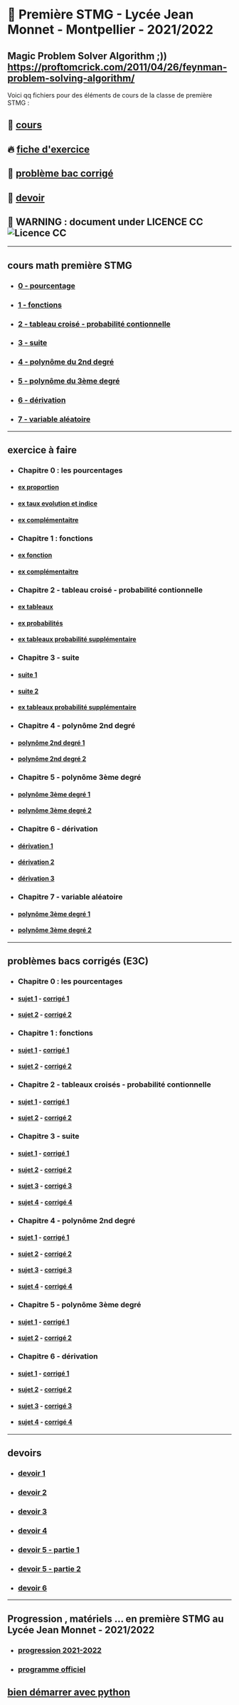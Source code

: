 # :santa: Première STMG - Lycée Jean Monnet - Montpellier - 2021/2022

Magic Problem Solver Algorithm ;)) https://proftomcrick.com/2011/04/26/feynman-problem-solving-algorithm/
---------------------------------------------------------------------------------------------------------------------------

Voici qq fichiers pour des éléments de cours de la classe de première STMG :

## 🌈 [cours](#cours)

## 🔥 [fiche d'exercice](#exercice)

## 🚀 [problème bac corrigé](#E3C)

## 👋 [devoir](#devoir)

## 🔐 WARNING : document under LICENCE CC ![Licence CC](https://github.com/Math13Net/NSI-premiere/blob/master/licence%20CC.png)


-----------------------------------------------------------------------------------------------------------------------------
## <a name="cours"></a> cours math première STMG
* ### [0 - pourcentage](http://www.mathgm.fr/images/documents/1STMG/Cours_exercices/chapitre0_1B.pdf)
* ### [1 - fonctions](https://www.mathgm.fr/images/documents/1STMG/Cours_exercices/chapitre1_fctB.pdf)
* ### [2 - tableau croisé - probabilité contionnelle](https://www.mathgm.fr/images/documents/1STMG/Cours_exercices/chapitre2_proba1B.pdf)
* ### [3 - suite](https://www.mathgm.fr/images/documents/1STMG/Cours_exercices/chapitre3_suitesB.pdf)
* ### [4 - polynôme du 2nd degré](https://www.mathgm.fr/images/documents/1STMG/Cours_exercices/chapitre4_second_degreB.pdf)
* ### [5 - polynôme du 3ème degré](https://www.mathgm.fr/images/documents/1STMG/Cours_exercices/chapitre5_troisieme_degreB.pdf)
* ### [6 - dérivation](https://www.mathgm.fr/images/documents/1STMG/Cours_exercices/chapitre6_derivationB.pdf)
* ### [7 - variable aléatoire](https://www.mathgm.fr/images/documents/1STMG/Cours_exercices/chapitre7_proba2B.pdf)

-----------------------------------------------------------------------------------------------------------------------------
## <a name="exercice"></a> exercice à faire
* ### Chapitre 0 : les pourcentages
* #### [ex proportion](http://www.mathgm.fr/images/documents/1STMG/Cours_exercices/mathGM_chapitre0.pdf)
* #### [ex taux evolution et indice](http://www.mathgm.fr/images/documents/1STMG/Cours_exercices/mathGM_chapitre0_2.pdf)
* #### [ex complémentaitre](http://www.mathgm.fr/images/documents/1STMG/Cours_exercices/FT_mathGM_chapitre0.pdf)
* ### Chapitre 1 : fonctions
* #### [ex fonction](https://www.mathgm.fr/images/documents/1STMG/Cours_exercices/mathGM_chapitre1.pdf)
* #### [ex complémentaitre](https://www.mathgm.fr/images/documents/1STMG/Cours_exercices/FT_mathGM_chapitre1.pdf)
* ### Chapitre 2 - tableau croisé - probabilité contionnelle
* #### [ex tableaux](https://www.mathgm.fr/images/documents/1STMG/Cours_exercices/mathGM_chapitre2.pdf)
* #### [ex probabilités](https://www.mathgm.fr/images/documents/1STMG/Cours_exercices/mathGM_chapitre2bis.pdf)
* #### [ex tableaux probabilité supplémentaire](https://www.mathgm.fr/images/documents/1STMG/Cours_exercices/FT_mathGM_chapitre2.pdf)
* ### Chapitre 3 - suite
* #### [suite 1](https://www.mathgm.fr/images/documents/1STMG/Cours_exercices/mathGM_chapitre3.pdf)
* #### [suite 2](https://www.mathgm.fr/images/documents/1STMG/Cours_exercices/FT_mathGM_chapitre3.pdf)
* #### [ex tableaux probabilité supplémentaire](https://www.mathgm.fr/images/documents/1STMG/Cours_exercices/FT_mathGM_chapitre2.pdf)
* ### Chapitre 4 - polynôme 2nd degré
* #### [polynôme 2nd degré 1](https://www.mathgm.fr/images/documents/1STMG/Cours_exercices/mathGM_chapitre4.pdf)
* #### [polynôme 2nd degré 2](https://www.mathgm.fr/images/documents/1STMG/Cours_exercices/FT_mathGM_chapitre4.pdf)
* ### Chapitre 5 - polynôme 3ème degré
* #### [polynôme 3ème degré 1](https://www.mathgm.fr/images/documents/1STMG/Cours_exercices/mathGM_chapitre5.pdf)
* #### [polynôme 3ème degré 2](https://www.mathgm.fr/images/documents/1STMG/Cours_exercices/FT_mathGM_chapitre5.pdf)
* ### Chapitre 6 - dérivation
* #### [dérivation 1](https://www.mathgm.fr/images/documents/1STMG/Cours_exercices/mathGM_chapitre6.pdf)
* #### [dérivation 2](https://www.mathgm.fr/images/documents/1STMG/Cours_exercices/mathGM_chapitre6_bis.pdf)
* #### [dérivation 3](https://www.mathgm.fr/images/documents/1STMG/Cours_exercices/FT_mathGM_chapitre6.pdf)
* ### Chapitre 7 - variable aléatoire
* #### [polynôme 3ème degré 1](https://www.mathgm.fr/images/documents/1STMG/Cours_exercices/mathGM_chapitre7.pdf)
* #### [polynôme 3ème degré 2](https://www.mathgm.fr/images/documents/1STMG/Cours_exercices/FT_mathGM_chapitre7.pdf)

-----------------------------------------------------------------------------------------------------------------------------
## <a name="E3C"></a> problèmes bacs corrigés (E3C)
* ### Chapitre 0 : les pourcentages
* #### [sujet 1](http://www.mathgm.fr/images/documents/1STMG/Cours_exercices/pourcentages1.pdf) - [corrigé 1](http://www.mathgm.fr/images/documents/1STMG/Cours_exercices/pourcentages1C.pdf)
* #### [sujet 2](http://www.mathgm.fr/images/documents/1STMG/Cours_exercices/pourcentages2.pdf) - [corrigé 2](http://www.mathgm.fr/images/documents/1STMG/Cours_exercices/pourcentages2C.pdf)
* ### Chapitre 1 : fonctions
* #### [sujet 1](https://www.mathgm.fr/images/documents/1STMG/Cours_exercices/fct_generalites1.pdf) - [corrigé 1](https://www.mathgm.fr/images/documents/1STMG/Cours_exercices/fct_generalites1C.pdf)
* #### [sujet 2](https://www.mathgm.fr/images/documents/1STMG/Cours_exercices/fct_generalites2.pdf) - [corrigé 2](https://www.mathgm.fr/images/documents/1STMG/Cours_exercices/fct_generalites2C.pdf)
* ### Chapitre 2 - tableaux croisés - probabilité contionnelle
* #### [sujet 1](https://www.mathgm.fr/images/documents/1STMG/Cours_exercices/probailite1_1.pdf) - [corrigé 1](https://www.mathgm.fr/images/documents/1STMG/Cours_exercices/probailite1_1C.pdf)
* #### [sujet 2](https://www.mathgm.fr/images/documents/1STMG/Cours_exercices/probailite1_2.pdf) - [corrigé 2](https://www.mathgm.fr/images/documents/1STMG/Cours_exercices/probailite1_2C.pdf)
* ### Chapitre 3 - suite
* #### [sujet 1](https://www.mathgm.fr/images/documents/1STMG/Cours_exercices/suites1.pdf) - [corrigé 1](https://www.mathgm.fr/images/documents/1STMG/Cours_exercices/suites1C.pdf)
* #### [sujet 2](https://www.mathgm.fr/images/documents/1STMG/Cours_exercices/suites2.pdf) - [corrigé 2](https://www.mathgm.fr/images/documents/1STMG/Cours_exercices/suites2C.pdf) 
* #### [sujet 3](https://www.mathgm.fr/images/documents/1STMG/Cours_exercices/suites3.pdf) - [corrigé 3](https://www.mathgm.fr/images/documents/1STMG/Cours_exercices/suites3C.pdf) 
* #### [sujet 4](https://www.mathgm.fr/images/documents/1STMG/Cours_exercices/suites4.pdf) - [corrigé 4](https://www.mathgm.fr/images/documents/1STMG/Cours_exercices/suites4C.pdf)
* ### Chapitre 4 - polynôme 2nd degré
* #### [sujet 1](https://www.mathgm.fr/images/documents/1STMG/Cours_exercices/second_degre1.pdf) - [corrigé 1](https://www.mathgm.fr/images/documents/1STMG/Cours_exercices/second_degre1C.pdf)
* #### [sujet 2](https://www.mathgm.fr/images/documents/1STMG/Cours_exercices/second_degre2.pdf) - [corrigé 2](https://www.mathgm.fr/images/documents/1STMG/Cours_exercices/second_degre2C.pdf) 
* #### [sujet 3](https://www.mathgm.fr/images/documents/1STMG/Cours_exercices/second_degre3.pdf) - [corrigé 3](https://www.mathgm.fr/images/documents/1STMG/Cours_exercices/second_degre3C.pdf) 
* #### [sujet 4](https://www.mathgm.fr/images/documents/1STMG/Cours_exercices/second_degre4.pdf) - [corrigé 4](https://www.mathgm.fr/images/documents/1STMG/Cours_exercices/second_degre4C.pdf)
* ### Chapitre 5 - polynôme 3ème degré
* #### [sujet 1](https://www.mathgm.fr/images/documents/1STMG/Cours_exercices/troisiemedegre1.pdf) - [corrigé 1](https://www.mathgm.fr/images/documents/1STMG/Cours_exercices/troisiemedegre1C.pdf)
* #### [sujet 2](https://www.mathgm.fr/images/documents/1STMG/Cours_exercices/troisiemedegre1C.pdf) - [corrigé 2](https://www.mathgm.fr/images/documents/1STMG/Cours_exercices/troisiemedegre2C.pdf) 
 * ### Chapitre 6 - dérivation
* #### [sujet 1](https://www.mathgm.fr/images/documents/1STMG/Cours_exercices/derivation1.pdf) - [corrigé 1](https://www.mathgm.fr/images/documents/1STMG/Cours_exercices/derivation1C.pdf)
* #### [sujet 2](https://www.mathgm.fr/images/documents/1STMG/Cours_exercices/derivation2.pdf) - [corrigé 2](https://www.mathgm.fr/images/documents/1STMG/Cours_exercices/derivation2C.pdf) 
* #### [sujet 3](https://www.mathgm.fr/images/documents/1STMG/Cours_exercices/derivation3.pdf) - [corrigé 3](https://www.mathgm.fr/images/documents/1STMG/Cours_exercices/derivation3C.pdf) 
* #### [sujet 4](https://www.mathgm.fr/images/documents/1STMG/Cours_exercices/derivation4.pdf) - [corrigé 4](https://www.mathgm.fr/images/documents/1STMG/Cours_exercices/derivation4C.pdf)


-----------------------------------------------------------------------------------------------------------------------------
## <a name="devoir"></a> devoirs
* ### [devoir 1](https://www.mathgm.fr/images/documents/1STMG/Cours_exercices/fct_generalites2.pdf)
* ### [devoir 2](https://github.com/Math13Net/premiere_STMG/blob/main/2021_premiere_stmg_ds2.pdf)
* ### [devoir 3](https://github.com/Math13Net/premiere_STMG/blob/main/2021_premiere_stmg_ds3.pdf)
* ### [devoir 4](https://github.com/Math13Net/premiere_STMG/blob/main/2021_premiere_stmg_ds4.pdf)
* ### [devoir 5 - partie 1](https://www.mathgm.fr/images/documents/1STMG/Cours_exercices/second_degre3.pdf)
* ### [devoir 5 - partie 2](https://www.mathgm.fr/images/documents/1STMG/Cours_exercices/second_degre4.pdf)
* ### [devoir 6](http://fr.shaarr.com/app/i-love-you/7509/i-love-coucou)

-----------------------------------------------------------------------------------------------------------------------------
## Progression , matériels ... en première STMG au Lycée Jean Monnet - 2021/2022
* ### [progression 2021-2022](https://www.mathgm.fr/index.php/1-stmg/cours-et-exercices)
* ### [programme officiel](https://eduscol.education.fr/ecogest/im_ecogest/9-stmg-maths.pdf)

## [bien démarrer avec python](https://xn--petitfut-i1a.com/download/cours-initiation-python/)
